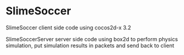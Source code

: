 # SlimeSoccer
SlimeSoccer  client side code using cocos2d-x 3.2

SlimeSoccerServer server side code using box2d to perform physics simulation, put simulation results in packets and send back to client
